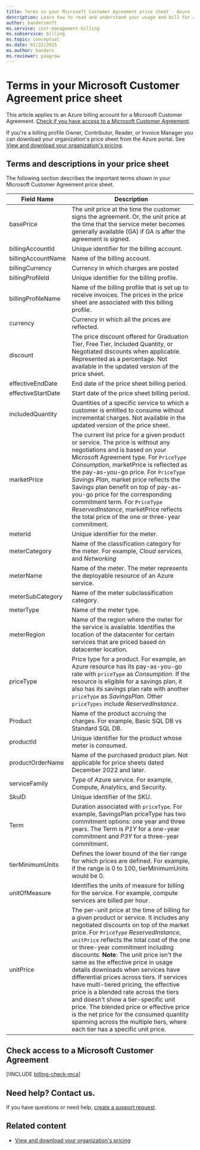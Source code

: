 ```yaml
---
title: Terms in your Microsoft Customer Agreement price sheet - Azure
description: Learn how to read and understand your usage and bill for a Microsoft Customer Agreement.
author: bandersmsft
ms.service: cost-management-billing
ms.subservice: billing
ms.topic: conceptual
ms.date: 01/22/2025
ms.author: banders
ms.reviewer: paagraw
---
```


# Terms in your Microsoft Customer Agreement price sheet

This article applies to an Azure billing account for a Microsoft Customer Agreement. [Check if you have access to a Microsoft Customer Agreement](#check-access-to-a-microsoft-customer-agreement).

If you're a billing profile Owner, Contributor, Reader, or Invoice Manager you can download your organization's price sheet from the Azure portal. See [View and download your organization's pricing](ea-pricing.md).

## Terms and descriptions in your price sheet

The following section describes the important terms shown in your Microsoft Customer Agreement price sheet.

| **Field Name**   | **Description**   |
| --- | --- |
| basePrice  | The unit price at the time the customer signs the agreement. Or, the unit price at the time that the service meter becomes generally available (GA) if GA is after the agreement is signed. |
| billingAccountId  | Unique identifier for the billing account.   |
| billingAccountName  | Name of the billing account.  |
| billingCurrency | Currency in which charges are posted |
| billingProfileId  | Unique identifier for the billing profile.   |
| billingProfileName  | Name of the billing profile that is set up to receive invoices. The prices in the price sheet are associated with this billing profile. |
| currency | Currency in which all the prices are reflected. |
| discount | The price discount offered for Graduation Tier, Free Tier, Included Quantity, or Negotiated discounts when applicable. Represented as a percentage. Not available in the updated version of the price sheet. |
| effectiveEndDate  | End date of the price sheet billing period. |
| effectiveStartDate  | Start date of the price sheet billing period. |
| includedQuantity | Quantities of a specific service to which a customer is entitled to consume without incremental charges. Not available in the updated version of the price sheet. |
| marketPrice | The current list price for a given product or service. The price is without any negotiations and is based on your Microsoft Agreement type. For `PriceType` _Consumption_, marketPrice is reflected as the pay-as-you-go price. For `PriceType`  _Savings Plan_, market price reflects the Savings plan benefit on top of pay-as-you-go price for the corresponding commitment term. For `PriceType` _ReservedInstance_, marketPrice reflects the total price of the one or three-year commitment. |
| meterId  | Unique identifier for the meter. |
| meterCategory  | Name of the classification category for the meter. For example, _Cloud services_, and _Networking_ |
| meterName  | Name of the meter. The meter represents the deployable resource of an Azure service. |
| meterSubCategory  | Name of the meter subclassification category.  |
| meterType  |  Name of the meter type. |
| meterRegion  | Name of the region where the meter for the service is available. Identifies the location of the datacenter for certain services that are priced based on datacenter location.    |
| priceType | Price type for a product. For example, an Azure resource has its pay-as-you-go rate with `priceType` as *Consumption*. If the resource is eligible for a savings plan, it also has its savings plan rate with another `priceType` as *SavingsPlan*. Other `priceTypes` include *ReservedInstance*. |
| Product  | Name of the product accruing the charges. For example, Basic SQL DB vs Standard SQL DB.  |
| productId  | Unique identifier for the product whose meter is consumed. |
| productOrderName  | Name of the purchased product plan. Not applicable for price sheets dated December 2022 and later.|
| serviceFamily  | Type of Azure service. For example, Compute, Analytics, and Security. |
| SkuID | Unique identifier of the SKU. |
| Term | Duration associated with `priceType`. For example, SavingsPlan priceType has two commitment options: one year and three years. The Term is *P1Y* for a one-year commitment and *P3Y* for a three-year commitment.  |
| tierMinimumUnits  | Defines the lower bound of the tier range for which prices are defined. For example, if the range is 0 to 100, tierMinimumUnits would be 0.  |
| unitOfMeasure  | Identifies the units of measure for billing for the service. For example, compute services are billed per hour. |
| unitPrice  | The per-unit price at the time of billing for a given product or service. It includes any negotiated discounts on top of the market price. For `PriceType` *ReservedInstance*, `unitPrice` reflects the total cost of the one or three-year commitment including discounts. **Note**: The unit price isn't the same as the effective price in usage details downloads when services have differential prices across tiers. If services have multi-tiered pricing, the effective price is a blended rate across the tiers and doesn't show a tier-specific unit price. The blended price or effective price is the net price for the consumed quantity spanning across the multiple tiers, where each tier has a specific unit price.|

## Check access to a Microsoft Customer Agreement
[!INCLUDE [billing-check-mca](../../../includes/billing-check-mca.md)]

## Need help? Contact us.

If you have questions or need help, [create a support request](https://go.microsoft.com/fwlink/?linkid=2083458).

## Related content

- [View and download your organization's pricing](ea-pricing.md)
